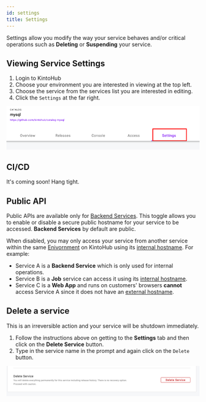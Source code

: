 ```yaml
---
id: settings
title: Settings
---
```


Settings allow you modify the way your service behaves and/or critical operations such as **Deleting** or **Suspending** your service.

## Viewing Service Settings

1. Login to KintoHub
2. Choose your environment you are interested in viewing at the top left.
3. Choose the service from the services list you are interested in editing.
4. Click the `Settings` at the far right.

![Settings Tab](/img/anatomy/settings.png)

## CI/CD

It's coming soon! Hang tight.

## Public API

Public APIs are available only for [Backend Services](../service-types/types-backend-api.md).
This toggle allows you to enable or disable a secure public hostname for your service to be accessed.
**Backend Services** by default are public.

When disabled, you may only access your service from another service within the same [Enivornment](anatomy-environment.md) on KintoHub using its [internal hostname](anatomy-access.md#how-it-works).
For example:

* Service A is a **Backend Service** which is only used for internal operations.
* Service B is a **Job** service can access it using its [internal hostname](anatomy-access.md#how-it-works).
* Service C is a **Web App** and runs on customers' browsers **cannot** access Service A since it does not have an [external hostname](anatomy-access.md#how-it-works).

## Delete a service

This is an irreversible action and your service will be shutdown immediately.

1. Follow the instructions above on getting to the **Settings** tab and then click on the **Delete Service** button.
2. Type in the service name in the prompt and again click on the `Delete` button.

![Delete Service](/img/anatomy/delete-service.png)
